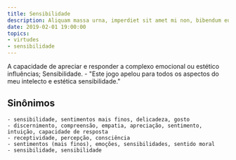 ```yaml
---
title: Sensibilidade
description: Aliquam massa urna, imperdiet sit amet mi non, bibendum euismod est.
date: 2019-02-01 19:00:00
topics: 
- virtudes
- sensibilidade
---
```


A capacidade de apreciar e responder a complexo emocional ou estético
influências; Sensibilidade.
	- "Este jogo apelou para todos os aspectos do meu intelecto e estética
	  sensibilidade."

## Sinônimos
	- sensibilidade, sentimentos mais finos, delicadeza, gosto
	- discernimento, compreensão, empatia, apreciação, sentimento, intuição, capacidade de resposta
	- receptividade, percepção, consciência
	- sentimentos (mais finos), emoções, sensibilidades, sentido moral
	- sensibilidade, sensibilidade

